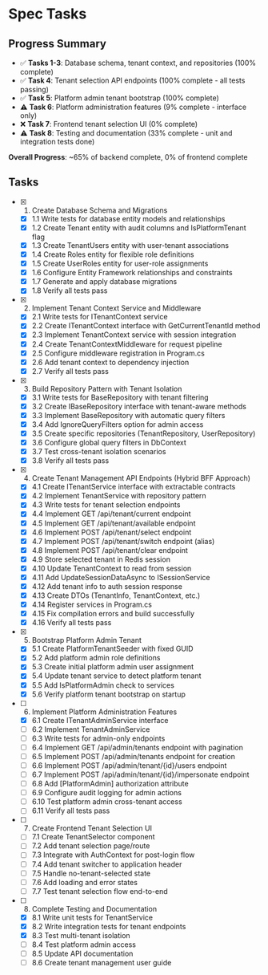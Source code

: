 # Spec Tasks

## Progress Summary

- ✅ **Tasks 1-3**: Database schema, tenant context, and repositories (100% complete)
- ✅ **Task 4**: Tenant selection API endpoints (100% complete - all tests passing)
- ✅ **Task 5**: Platform admin tenant bootstrap (100% complete)
- ⚠️ **Task 6**: Platform administration features (9% complete - interface only)
- ❌ **Task 7**: Frontend tenant selection UI (0% complete)
- ⚠️ **Task 8**: Testing and documentation (33% complete - unit and integration tests done)

**Overall Progress**: ~65% of backend complete, 0% of frontend complete

## Tasks

- [x] 1. Create Database Schema and Migrations
  - [x] 1.1 Write tests for database entity models and relationships
  - [x] 1.2 Create Tenant entity with audit columns and IsPlatformTenant flag
  - [x] 1.3 Create TenantUsers entity with user-tenant associations
  - [x] 1.4 Create Roles entity for flexible role definitions
  - [x] 1.5 Create UserRoles entity for user-role assignments
  - [x] 1.6 Configure Entity Framework relationships and constraints
  - [x] 1.7 Generate and apply database migrations
  - [x] 1.8 Verify all tests pass

- [x] 2. Implement Tenant Context Service and Middleware
  - [x] 2.1 Write tests for ITenantContext service
  - [x] 2.2 Create ITenantContext interface with GetCurrentTenantId method
  - [x] 2.3 Implement TenantContext service with session integration
  - [x] 2.4 Create TenantContextMiddleware for request pipeline
  - [x] 2.5 Configure middleware registration in Program.cs
  - [x] 2.6 Add tenant context to dependency injection
  - [x] 2.7 Verify all tests pass

- [x] 3. Build Repository Pattern with Tenant Isolation
  - [x] 3.1 Write tests for BaseRepository with tenant filtering
  - [x] 3.2 Create IBaseRepository interface with tenant-aware methods
  - [x] 3.3 Implement BaseRepository with automatic query filters
  - [x] 3.4 Add IgnoreQueryFilters option for admin access
  - [x] 3.5 Create specific repositories (TenantRepository, UserRepository)
  - [x] 3.6 Configure global query filters in DbContext
  - [x] 3.7 Test cross-tenant isolation scenarios
  - [x] 3.8 Verify all tests pass

- [x] 4. Create Tenant Management API Endpoints (Hybrid BFF Approach)
  - [x] 4.1 Create ITenantService interface with extractable contracts
  - [x] 4.2 Implement TenantService with repository pattern
  - [x] 4.3 Write tests for tenant selection endpoints
  - [x] 4.4 Implement GET /api/tenant/current endpoint
  - [x] 4.5 Implement GET /api/tenant/available endpoint
  - [x] 4.6 Implement POST /api/tenant/select endpoint
  - [x] 4.7 Implement POST /api/tenant/switch endpoint (alias)
  - [x] 4.8 Implement POST /api/tenant/clear endpoint
  - [x] 4.9 Store selected tenant in Redis session
  - [x] 4.10 Update TenantContext to read from session
  - [x] 4.11 Add UpdateSessionDataAsync to ISessionService
  - [x] 4.12 Add tenant info to auth session response
  - [x] 4.13 Create DTOs (TenantInfo, TenantContext, etc.)
  - [x] 4.14 Register services in Program.cs
  - [x] 4.15 Fix compilation errors and build successfully
  - [x] 4.16 Verify all tests pass

- [x] 5. Bootstrap Platform Admin Tenant
  - [x] 5.1 Create PlatformTenantSeeder with fixed GUID
  - [x] 5.2 Add platform admin role definitions
  - [x] 5.3 Create initial platform admin user assignment
  - [x] 5.4 Update tenant service to detect platform tenant
  - [x] 5.5 Add IsPlatformAdmin check to services
  - [x] 5.6 Verify platform tenant bootstrap on startup

- [ ] 6. Implement Platform Administration Features
  - [x] 6.1 Create ITenantAdminService interface
  - [ ] 6.2 Implement TenantAdminService
  - [ ] 6.3 Write tests for admin-only endpoints
  - [ ] 6.4 Implement GET /api/admin/tenants endpoint with pagination
  - [ ] 6.5 Implement POST /api/admin/tenants endpoint for creation
  - [ ] 6.6 Implement POST /api/admin/tenant/{id}/users endpoint
  - [ ] 6.7 Implement POST /api/admin/tenant/{id}/impersonate endpoint
  - [ ] 6.8 Add [PlatformAdmin] authorization attribute
  - [ ] 6.9 Configure audit logging for admin actions
  - [ ] 6.10 Test platform admin cross-tenant access
  - [ ] 6.11 Verify all tests pass

- [ ] 7. Create Frontend Tenant Selection UI
  - [ ] 7.1 Create TenantSelector component
  - [ ] 7.2 Add tenant selection page/route
  - [ ] 7.3 Integrate with AuthContext for post-login flow
  - [ ] 7.4 Add tenant switcher to application header
  - [ ] 7.5 Handle no-tenant-selected state
  - [ ] 7.6 Add loading and error states
  - [ ] 7.7 Test tenant selection flow end-to-end

- [ ] 8. Complete Testing and Documentation
  - [x] 8.1 Write unit tests for TenantService
  - [x] 8.2 Write integration tests for tenant endpoints
  - [x] 8.3 Test multi-tenant isolation
  - [ ] 8.4 Test platform admin access
  - [ ] 8.5 Update API documentation
  - [ ] 8.6 Create tenant management user guide